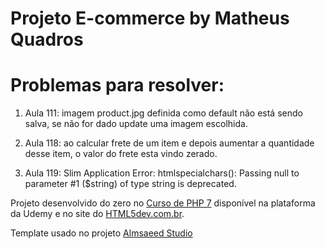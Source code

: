 # Projeto E-commerce by Matheus Quadros

# Problemas para resolver:
1. Aula 111: imagem product.jpg definida como default não está sendo salva, se não for dado update uma imagem escolhida.

2. Aula 118: ao calcular frete de um item e depois aumentar a quantidade desse item, o valor do frete esta vindo zerado.

3. Aula 119: Slim Application Error:  htmlspecialchars(): Passing null to parameter #1 ($string) of type string is deprecated.


Projeto desenvolvido do zero no [Curso de PHP 7](https://www.udemy.com/curso-completo-de-php-7/) disponível na plataforma da Udemy e no site do [HTML5dev.com.br](https://www.html5dev.com.br/curso/curso-completo-de-php-7).

Template usado no projeto [Almsaeed Studio](https://almsaeedstudio.com)